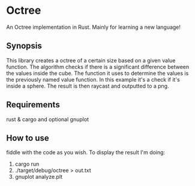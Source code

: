 # Octree

An Octree implementation in Rust. Mainly for learning a new language!

## Synopsis

This library creates a octree of a certain size based on a given value function.
The algorithm checks if there is a significant difference between the values inside the cube.
The function it uses to determine the values is the previously named value function.
In this example it's a check if it's inside a sphere. The result is then raycast and outputted to a png.


## Requirements

rust & cargo and optional gnuplot

## How to use

fiddle with the code as you wish. To display the result I'm doing:

1. cargo run
2. ./target/debug/octree > out.txt
3. gnuplot analyze.plt

